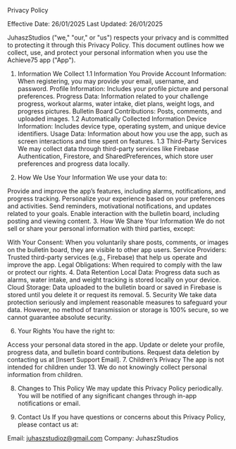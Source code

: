 Privacy Policy

Effective Date: 26/01/2025
Last Updated: 26/01/2025

JuhaszStudios ("we," "our," or "us") respects your privacy and is committed to protecting it through this Privacy Policy. This document outlines how we collect, use, and protect your personal information when you use the Achieve75 app ("App").

1. Information We Collect
1.1 Information You Provide
Account Information: When registering, you may provide your email, username, and password.
Profile Information: Includes your profile picture and personal preferences.
Progress Data: Information related to your challenge progress, workout alarms, water intake, diet plans, weight logs, and progress pictures.
Bulletin Board Contributions: Posts, comments, and uploaded images.
1.2 Automatically Collected Information
Device Information: Includes device type, operating system, and unique device identifiers.
Usage Data: Information about how you use the app, such as screen interactions and time spent on features.
1.3 Third-Party Services
We may collect data through third-party services like Firebase Authentication, Firestore, and SharedPreferences, which store user preferences and progress data locally.

2. How We Use Your Information
We use your data to:

Provide and improve the app’s features, including alarms, notifications, and progress tracking.
Personalize your experience based on your preferences and activities.
Send reminders, motivational notifications, and updates related to your goals.
Enable interaction with the bulletin board, including posting and viewing content.
3. How We Share Your Information
We do not sell or share your personal information with third parties, except:

With Your Consent: When you voluntarily share posts, comments, or images on the bulletin board, they are visible to other app users.
Service Providers: Trusted third-party services (e.g., Firebase) that help us operate and improve the app.
Legal Obligations: When required to comply with the law or protect our rights.
4. Data Retention
Local Data: Progress data such as alarms, water intake, and weight tracking is stored locally on your device.
Cloud Storage: Data uploaded to the bulletin board or saved in Firebase is stored until you delete it or request its removal.
5. Security
We take data protection seriously and implement reasonable measures to safeguard your data. However, no method of transmission or storage is 100% secure, so we cannot guarantee absolute security.

6. Your Rights
You have the right to:

Access your personal data stored in the app.
Update or delete your profile, progress data, and bulletin board contributions.
Request data deletion by contacting us at [Insert Support Email].
7. Children’s Privacy
The app is not intended for children under 13. We do not knowingly collect personal information from children.

8. Changes to This Policy
We may update this Privacy Policy periodically. You will be notified of any significant changes through in-app notifications or email.

9. Contact Us
If you have questions or concerns about this Privacy Policy, please contact us at:

Email: juhaszstudioz@gmail.com
Company: JuhaszStudios
